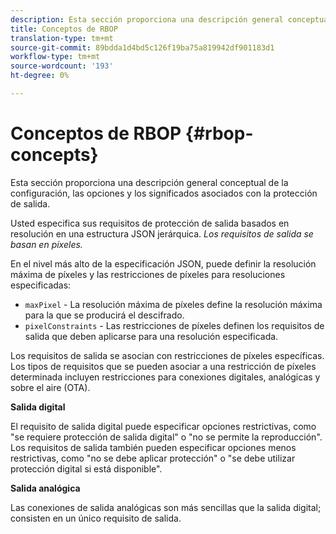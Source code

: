 ```yaml
---
description: Esta sección proporciona una descripción general conceptual de la configuración, las opciones y los significados asociados con la protección de salida.
title: Conceptos de RBOP
translation-type: tm+mt
source-git-commit: 89bdda1d4bd5c126f19ba75a819942df901183d1
workflow-type: tm+mt
source-wordcount: '193'
ht-degree: 0%

---
```



# Conceptos de RBOP {#rbop-concepts}

Esta sección proporciona una descripción general conceptual de la configuración, las opciones y los significados asociados con la protección de salida.

Usted especifica sus requisitos de protección de salida basados en resolución en una estructura JSON jerárquica. *Los requisitos de salida se basan en píxeles.*

En el nivel más alto de la especificación JSON, puede definir la resolución máxima de píxeles y las restricciones de píxeles para resoluciones especificadas:

* `maxPixel` - La resolución máxima de píxeles define la resolución máxima para la que se producirá el descifrado.
* `pixelConstraints` - Las restricciones de píxeles definen los requisitos de salida que deben aplicarse para una resolución especificada.

Los requisitos de salida se asocian con restricciones de píxeles específicas. Los tipos de requisitos que se pueden asociar a una restricción de píxeles determinada incluyen restricciones para conexiones digitales, analógicas y sobre el aire (OTA).

**Salida digital**

El requisito de salida digital puede especificar opciones restrictivas, como &quot;se requiere protección de salida digital&quot; o &quot;no se permite la reproducción&quot;. Los requisitos de salida también pueden especificar opciones menos restrictivas, como &quot;no se debe aplicar protección&quot; o &quot;se debe utilizar protección digital si está disponible&quot;.

**Salida analógica**

Las conexiones de salida analógicas son más sencillas que la salida digital; consisten en un único requisito de salida.

